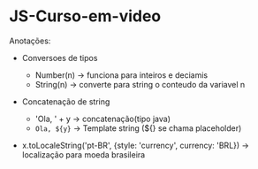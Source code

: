 # JS-Curso-em-video
Anotações:

- Conversoes de tipos
    - Number(n) -> funciona para inteiros e deciamis
    - String(n) -> converte para string o conteudo da variavel n

- Concatenação de string
    - 'Ola, ' + y -> concatenação(tipo java)
    - `Ola, ${y}` -> Template string (${} se chama placeholder)

- x.toLocaleString('pt-BR', {style: 'currency', currency: 'BRL}) -> localização para moeda brasileira
